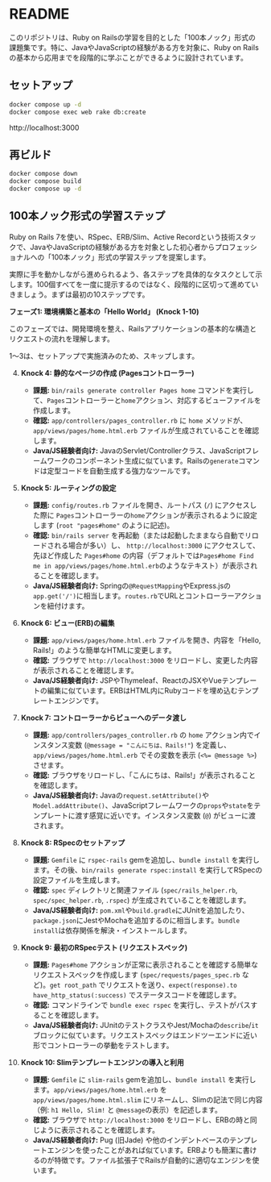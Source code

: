 # README

このリポジトリは、Ruby on Railsの学習を目的とした「100本ノック」形式の課題集です。特に、JavaやJavaScriptの経験がある方を対象に、Ruby on Railsの基本から応用までを段階的に学ぶことができるように設計されています。

## セットアップ

```bash
docker compose up -d
docker compose exec web rake db:create
```

http://localhost:3000

## 再ビルド

```bash
docker compose down
docker compose build
docker compose up -d
```

## 100本ノック形式の学習ステップ

Ruby on Rails 7を使い、RSpec、ERB/Slim、Active Recordという技術スタックで、JavaやJavaScriptの経験がある方を対象とした初心者からプロフェッショナルへの「100本ノック」形式の学習ステップを提案します。

実際に手を動かしながら進められるよう、各ステップを具体的なタスクとして示します。100個すべてを一度に提示するのではなく、段階的に区切って進めていきましょう。まずは最初の10ステップです。

**フェーズ1: 環境構築と基本の「Hello World」 (Knock 1-10)**

このフェーズでは、開発環境を整え、Railsアプリケーションの基本的な構造とリクエストの流れを理解します。

1〜3は、セットアップで実施済みのため、スキップします。

4.  **Knock 4: 静的なページの作成 (Pagesコントローラー)**
    * **課題:** `bin/rails generate controller Pages home` コマンドを実行して、`Pages`コントローラーと`home`アクション、対応するビューファイルを作成します。
    * **確認:** `app/controllers/pages_controller.rb` に `home` メソッドが、`app/views/pages/home.html.erb` ファイルが生成されていることを確認します。
    * **Java/JS経験者向け:** JavaのServlet/Controllerクラス、JavaScriptフレームワークのコンポーネント生成に似ています。Railsの`generate`コマンドは定型コードを自動生成する強力なツールです。

5.  **Knock 5: ルーティングの設定**
    * **課題:** `config/routes.rb` ファイルを開き、ルートパス (`/`) にアクセスした際に `Pages`コントローラーの`home`アクションが表示されるように設定します (`root "pages#home"` のように記述)。
    * **確認:** `bin/rails server` を再起動（または起動したままなら自動でリロードされる場合が多い）し、 `http://localhost:3000` にアクセスして、先ほど作成した `Pages#home` の内容（デフォルトでは`Pages#home Find me in app/views/pages/home.html.erb`のようなテキスト）が表示されることを確認します。
    * **Java/JS経験者向け:** Springの`@RequestMapping`やExpress.jsの`app.get('/')`に相当します。`routes.rb`でURLとコントローラーアクションを紐付けます。

6.  **Knock 6: ビュー(ERB)の編集**
    * **課題:** `app/views/pages/home.html.erb` ファイルを開き、内容を「Hello, Rails!」のような簡単なHTMLに変更します。
    * **確認:** ブラウザで `http://localhost:3000` をリロードし、変更した内容が表示されることを確認します。
    * **Java/JS経験者向け:** JSPやThymeleaf、ReactのJSXやVueテンプレートの編集に似ています。ERBはHTML内にRubyコードを埋め込むテンプレートエンジンです。

7.  **Knock 7: コントローラーからビューへのデータ渡し**
    * **課題:** `app/controllers/pages_controller.rb` の `home` アクション内でインスタンス変数 (`@message = "こんにちは、Rails!"`) を定義し、`app/views/pages/home.html.erb` でその変数を表示 (`<%= @message %>`) させます。
    * **確認:** ブラウザをリロードし、「こんにちは、Rails!」が表示されることを確認します。
    * **Java/JS経験者向け:** Javaの`request.setAttribute()`や`Model.addAttribute()`、JavaScriptフレームワークの`props`や`state`をテンプレートに渡す感覚に近いです。インスタンス変数 (`@`) がビューに渡されます。

8.  **Knock 8: RSpecのセットアップ**
    * **課題:** `Gemfile` に `rspec-rails` gemを追加し、`bundle install` を実行します。その後、`bin/rails generate rspec:install` を実行してRSpecの設定ファイルを生成します。
    * **確認:** `spec` ディレクトリと関連ファイル (`spec/rails_helper.rb`, `spec/spec_helper.rb`, `.rspec`) が生成されていることを確認します。
    * **Java/JS経験者向け:** `pom.xml`や`build.gradle`にJUnitを追加したり、`package.json`にJestやMochaを追加するのに相当します。`bundle install`は依存関係を解決・インストールします。

9.  **Knock 9: 最初のRSpecテスト (リクエストスペック)**
    * **課題:** `Pages#home` アクションが正常に表示されることを確認する簡単なリクエストスペックを作成します (`spec/requests/pages_spec.rb` など)。`get root_path` でリクエストを送り、`expect(response).to have_http_status(:success)` でステータスコードを確認します。
    * **確認:** コマンドラインで `bundle exec rspec` を実行し、テストがパスすることを確認します。
    * **Java/JS経験者向け:** JUnitのテストクラスやJest/Mochaの`describe`/`it`ブロックに似ています。リクエストスペックはエンドツーエンドに近い形でコントローラーの挙動をテストします。

10. **Knock 10: Slimテンプレートエンジンの導入と利用**
    * **課題:** `Gemfile` に `slim-rails` gemを追加し、`bundle install` を実行します。`app/views/pages/home.html.erb` を `app/views/pages/home.html.slim` にリネームし、Slimの記法で同じ内容（例: `h1 Hello, Slim!` と `@message`の表示）を記述します。
    * **確認:** ブラウザで `http://localhost:3000` をリロードし、ERBの時と同じように表示されることを確認します。
    * **Java/JS経験者向け:** Pug (旧Jade) や他のインデントベースのテンプレートエンジンを使ったことがあれば似ています。ERBよりも簡潔に書けるのが特徴です。ファイル拡張子でRailsが自動的に適切なエンジンを使います。

